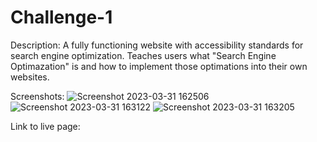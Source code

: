 # Challenge-1

Description:
A fully functioning website with accessibility standards for search engine optimization.
Teaches users what "Search Engine Optimazation" is and how to implement those optimations into their own websites.

Screenshots:
![Screenshot 2023-03-31 162506](https://user-images.githubusercontent.com/128865904/229224665-b4fb4130-ce40-420b-9cba-3985a67dd7d1.png)
![Screenshot 2023-03-31 163122](https://user-images.githubusercontent.com/128865904/229224676-7b2ad041-d211-4279-afe3-5f8cd94bdf1c.png)
![Screenshot 2023-03-31 163205](https://user-images.githubusercontent.com/128865904/229224685-6259e2b8-ee83-4531-b1c4-5715238354d0.png)

Link to live page:
